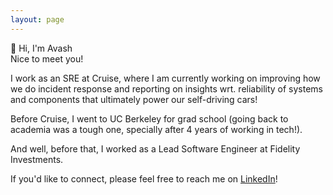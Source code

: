 ```yaml
---
layout: page
---
```


👋 Hi, I'm Avash <br>
Nice to meet you!

I work as an SRE at Cruise, where I am currently working on improving how we do incident response and reporting on insights wrt. reliability of systems and components that ultimately power our self-driving cars! 

Before Cruise, I went to UC Berkeley for grad school (going back to academia was a tough one, specially after 4 years of working in tech!). 

And well, before that, I worked as a Lead Software Engineer at Fidelity Investments. 

If you'd like to connect, please feel free to reach me on [LinkedIn](https://www.linkedin.com/in/avashadhikari/)!